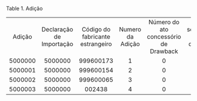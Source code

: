 <div id="d124642e1" class="table">

<div class="table-title">

Table 1. Adição

</div>

<div class="table-contents">

|         |                          |                                  |                  |                                       |                                            |                                          |
| :-----: | :----------------------: | :------------------------------: | :--------------: | :-----------------------------------: | :----------------------------------------: | :--------------------------------------: |
| Adição  | Declaração de Importação | Código do fabricante estrangeiro | Numero da Adição | Número do ato concessório de Drawback | Numero sequencial do item dentro da Adição | Valor do desconto do item da DI – Adição |
| 5000000 |         5000000          |            999600173             |        1         |                   0                   |                     1                      |                    0                     |
| 5000001 |         5000000          |            999600154             |        2         |                   0                   |                     2                      |                    0                     |
| 5000002 |         5000000          |            999600065             |        3         |                   0                   |                     3                      |                    0                     |
| 5000003 |         5000000          |              002438              |        4         |                   0                   |                     4                      |                    0                     |

</div>

</div>
